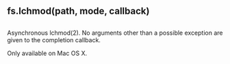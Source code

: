 ## fs.lchmod(path, mode, callback)

## 

Asynchronous lchmod(2). No arguments other than a possible exception
are given to the completion callback.

Only available on Mac OS X.